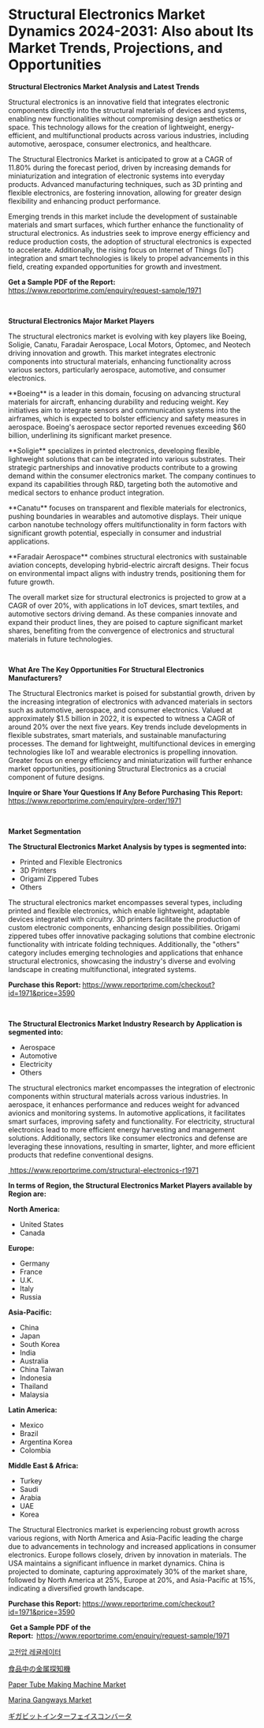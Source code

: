 <p><h1>Structural Electronics Market Dynamics 2024-2031: Also about Its Market Trends, Projections, and Opportunities</h1></p><p><strong>Structural Electronics Market Analysis and Latest Trends</strong></p>
<p><p>Structural electronics is an innovative field that integrates electronic components directly into the structural materials of devices and systems, enabling new functionalities without compromising design aesthetics or space. This technology allows for the creation of lightweight, energy-efficient, and multifunctional products across various industries, including automotive, aerospace, consumer electronics, and healthcare.</p><p>The Structural Electronics Market is anticipated to grow at a CAGR of 11.80% during the forecast period, driven by increasing demands for miniaturization and integration of electronic systems into everyday products. Advanced manufacturing techniques, such as 3D printing and flexible electronics, are fostering innovation, allowing for greater design flexibility and enhancing product performance. </p><p>Emerging trends in this market include the development of sustainable materials and smart surfaces, which further enhance the functionality of structural electronics. As industries seek to improve energy efficiency and reduce production costs, the adoption of structural electronics is expected to accelerate. Additionally, the rising focus on Internet of Things (IoT) integration and smart technologies is likely to propel advancements in this field, creating expanded opportunities for growth and investment.</p></p>
<p><strong>Get a Sample PDF of the Report:&nbsp;</strong> <a href="https://www.reportprime.com/enquiry/request-sample/1971">https://www.reportprime.com/enquiry/request-sample/1971</a></p>
<p>&nbsp;</p>
<p><strong>Structural Electronics Major Market Players</strong></p>
<p><p>The structural electronics market is evolving with key players like Boeing, Soligie, Canatu, Faradair Aerospace, Local Motors, Optomec, and Neotech driving innovation and growth. This market integrates electronic components into structural materials, enhancing functionality across various sectors, particularly aerospace, automotive, and consumer electronics.</p><p>**Boeing** is a leader in this domain, focusing on advancing structural materials for aircraft, enhancing durability and reducing weight. Key initiatives aim to integrate sensors and communication systems into the airframes, which is expected to bolster efficiency and safety measures in aerospace. Boeing's aerospace sector reported revenues exceeding $60 billion, underlining its significant market presence.</p><p>**Soligie** specializes in printed electronics, developing flexible, lightweight solutions that can be integrated into various substrates. Their strategic partnerships and innovative products contribute to a growing demand within the consumer electronics market. The company continues to expand its capabilities through R&D, targeting both the automotive and medical sectors to enhance product integration.</p><p>**Canatu** focuses on transparent and flexible materials for electronics, pushing boundaries in wearables and automotive displays. Their unique carbon nanotube technology offers multifunctionality in form factors with significant growth potential, especially in consumer and industrial applications.</p><p>**Faradair Aerospace** combines structural electronics with sustainable aviation concepts, developing hybrid-electric aircraft designs. Their focus on environmental impact aligns with industry trends, positioning them for future growth.</p><p>The overall market size for structural electronics is projected to grow at a CAGR of over 20%, with applications in IoT devices, smart textiles, and automotive sectors driving demand. As these companies innovate and expand their product lines, they are poised to capture significant market shares, benefiting from the convergence of electronics and structural materials in future technologies.</p></p>
<p>&nbsp;</p>
<p><strong>What Are The Key Opportunities For Structural Electronics Manufacturers?</strong></p>
<p><p>The Structural Electronics market is poised for substantial growth, driven by the increasing integration of electronics with advanced materials in sectors such as automotive, aerospace, and consumer electronics. Valued at approximately $1.5 billion in 2022, it is expected to witness a CAGR of around 20% over the next five years. Key trends include developments in flexible substrates, smart materials, and sustainable manufacturing processes. The demand for lightweight, multifunctional devices in emerging technologies like IoT and wearable electronics is propelling innovation. Greater focus on energy efficiency and miniaturization will further enhance market opportunities, positioning Structural Electronics as a crucial component of future designs.</p></p>
<p><strong>Inquire or Share Your Questions If Any Before Purchasing This Report:</strong> <a href="https://www.reportprime.com/enquiry/pre-order/1971">https://www.reportprime.com/enquiry/pre-order/1971</a></p>
<p>&nbsp;</p>
<p><strong>Market Segmentation</strong></p>
<p><strong>The Structural Electronics Market Analysis by types is segmented into:</strong></p>
<p><ul><li>Printed and Flexible Electronics</li><li>3D Printers</li><li>Origami Zippered Tubes</li><li>Others</li></ul></p>
<p><p>The structural electronics market encompasses several types, including printed and flexible electronics, which enable lightweight, adaptable devices integrated with circuitry. 3D printers facilitate the production of custom electronic components, enhancing design possibilities. Origami zippered tubes offer innovative packaging solutions that combine electronic functionality with intricate folding techniques. Additionally, the "others" category includes emerging technologies and applications that enhance structural electronics, showcasing the industry's diverse and evolving landscape in creating multifunctional, integrated systems.</p></p>
<p><strong>Purchase this Report:&nbsp;</strong><a href="https://www.reportprime.com/checkout?id=1971&price=3590">https://www.reportprime.com/checkout?id=1971&price=3590</a></p>
<p>&nbsp;</p>
<p><strong>The Structural Electronics Market Industry Research by Application is segmented into:</strong></p>
<p><ul><li>Aerospace</li><li>Automotive</li><li>Electricity</li><li>Others</li></ul></p>
<p><p>The structural electronics market encompasses the integration of electronic components within structural materials across various industries. In aerospace, it enhances performance and reduces weight for advanced avionics and monitoring systems. In automotive applications, it facilitates smart surfaces, improving safety and functionality. For electricity, structural electronics lead to more efficient energy harvesting and management solutions. Additionally, sectors like consumer electronics and defense are leveraging these innovations, resulting in smarter, lighter, and more efficient products that redefine conventional designs.</p></p>
<p><a href="https://www.reportprime.com/structural-electronics-r1971">&nbsp;https://www.reportprime.com/structural-electronics-r1971</a></p>
<p><strong>In terms of Region, the Structural Electronics Market Players available by Region are:</strong></p>
<p>
    <p> <strong> North America: </strong>
        <ul>
            <li>United States</li>
            <li>Canada</li>
        </ul>
        </p> 
    <p> <strong> Europe: </strong>
        <ul>
            <li>Germany</li>
            <li>France</li>
            <li>U.K.</li>
            <li>Italy</li>
            <li>Russia</li>
        </ul>
        </p> 
    <p> <strong> Asia-Pacific: </strong>
        <ul>
            <li>China</li>
            <li>Japan</li>
            <li>South Korea</li>
            <li>India</li>
            <li>Australia</li>
            <li>China Taiwan</li>
            <li>Indonesia</li>
            <li>Thailand</li>
            <li>Malaysia</li>
        </ul>
        </p> 
    <p> <strong> Latin America: </strong>
        <ul>
            <li>Mexico</li>
            <li>Brazil</li>
            <li>Argentina Korea</li>
            <li>Colombia</li>
        </ul>
        </p> 
    <p> <strong> Middle East & Africa: </strong>
        <ul>
            <li>Turkey</li>
            <li>Saudi</li>
            <li>Arabia</li>
            <li>UAE</li>
            <li>Korea</li>
        </ul>
    </p>
    </p>
<p><p>The Structural Electronics market is experiencing robust growth across various regions, with North America and Asia-Pacific leading the charge due to advancements in technology and increased applications in consumer electronics. Europe follows closely, driven by innovation in materials. The USA maintains a significant influence in market dynamics. China is projected to dominate, capturing approximately 30% of the market share, followed by North America at 25%, Europe at 20%, and Asia-Pacific at 15%, indicating a diversified growth landscape.</p></p>
<p><strong>Purchase this Report: </strong><a href="https://www.reportprime.com/checkout?id=1971&price=3590">https://www.reportprime.com/checkout?id=1971&price=3590</a></p>
<p>&nbsp;<strong>Get a Sample PDF of the Report:&nbsp;&nbsp;</strong><a href="https://www.reportprime.com/enquiry/request-sample/1971">https://www.reportprime.com/enquiry/request-sample/1971</a></p>
<p><strong></strong></p>
<p><p><a href="https://medium.com/@deangaylotyrd8909867/%EA%B3%A0%EC%A0%84%EC%95%95-%EC%A1%B0%EC%A0%88%EA%B8%B0-%EC%8B%9C%EC%9E%A5-%EC%9D%91%EC%9A%A9-%EB%B6%84%EC%95%BC-%EC%A0%84%EC%9E%90-%EC%82%B0%EC%97%85-%EC%A0%84%EB%A0%A5-%EC%82%B0%EC%97%85-%EC%84%9D%EC%9C%A0-%ED%99%94%ED%95%99-%EC%82%B0%EC%97%85-%EA%B8%B0%ED%83%80-%EC%99%80-%EC%8B%9C%EC%9E%A5-%EC%9C%A0%ED%98%95-%EC%88%98%EB%8F%99%ED%98%95-%EC%9E%90%EB%8F%99%ED%98%95-%EC%97%90-%EB%8C%80%ED%95%9C-2024-2031%EB%85%84-%EC%98%88%EC%B8%A1-30e9220f4ab6">고전압 레귤레이터</a></p><p><a href="https://github.com/mohamedbakry57/Market-Research-Report-List-6/blob/main/27701002178.md">食品中の金属探知機</a></p><p><a href="https://www.linkedin.com/pulse/paper-tube-making-machine-market-strategic-insights-product-iwoce?trackingId=MXovkIVpTsWQfcgcxbW6xQ%3D%3D">Paper Tube Making Machine Market</a></p><p><a href="https://medium.com/@albertohickle/market-leaders-and-laggards-global-marina-gangways-market-trends-and-forecast-2024-2031-dad8b64d8e39">Marina Gangways Market</a></p><p><a href="https://medium.com/@vivakuvalis2005/%E3%82%AE%E3%82%AC%E3%83%93%E3%83%83%E3%83%88-%E3%82%A4%E3%83%B3%E3%82%BF%E3%83%BC%E3%83%95%E3%82%A7%E3%82%A4%E3%82%B9-%E3%82%B3%E3%83%B3%E3%83%90%E3%83%BC%E3%82%BF%E3%83%BC%E7%94%A3%E6%A5%AD%E3%81%AE%E5%88%86%E6%9E%90%E3%83%AC%E3%83%9D%E3%83%BC%E3%83%88-%E5%B8%82%E5%A0%B4%E8%A6%8F%E6%A8%A1-%E3%82%B7%E3%82%A7%E3%82%A2-%E3%82%A2%E3%83%97%E3%83%AA%E3%82%B1%E3%83%BC%E3%82%B7%E3%83%A7%E3%83%B3-%E5%9C%B0%E5%9F%9F-%E7%AB%B6%E4%BA%89%E6%88%A6%E7%95%A5%E3%81%AE%E3%83%88%E3%83%AC%E3%83%B3%E3%83%89-2024%E5%B9%B4-2031%E5%B9%B4-7243375517ff">ギガビットインターフェイスコンバータ</a></p></p>